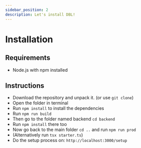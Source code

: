```yaml
---
sidebar_position: 2
description: Let's install DBL!
---
```


# Installation

## Requirements
- Node.js with npm installed

## Instructions
- Download the repository and unpack it. (or use `git clone`)
- Open the folder in terminal
- Run `npm install` to install the dependencies
- Run `npm run build`
- Then go to the folder named backend `cd backend`
- Run `npm install` there too
- Now go back to the main folder `cd ..` and run `npm run prod`
- (Alternatively run `tsx starter.ts`)
- Do the setup process on: `http://localhost:3000/setup`